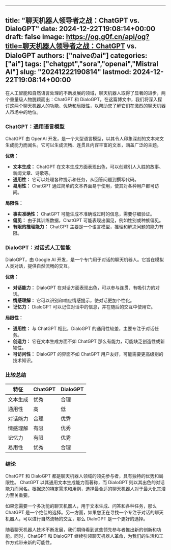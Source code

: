 
---
title: "聊天机器人领导者之战：ChatGPT vs. DialoGPT"
date: 2024-12-22T19:08:14+00:00
draft: false
image: https://og.g0f.cn/api/og?title=聊天机器人领导者之战：ChatGPT vs. DialoGPT
authors: ["naiveのai"]
categories: ["ai"]
tags: ["chatgpt","sora","openai","Mistral AI"]
slug: "20241222190814"
lastmod: 2024-12-22T19:08:14+00:00
---
在人工智能和自然语言处理的不断发展的领域，聊天机器人取得了显著的进步，两个重量级人物脱颖而出：ChatGPT 和 DialoGPT。在这篇博文中，我们将深入探讨这两个聊天机器人的功能、优势和局限性，以帮助您了解它们在激烈的聊天机器人市场中的地位。

### ChatGPT：通用语言模型

ChatGPT 由 OpenAI 开发，是一个大型语言模型，以其令人印象深刻的文本来文生成能力而闻名。它可以生成流畅、连贯且内容丰富的文本，涵盖广泛的主题。

**优势：**

- **文本生成：** ChatGPT 在文本生成方面表现出色，可以创建引人入胜的故事、新闻文章、诗歌等。
- **通用性：** 它可以处理各种提示和任务，从回答问题到撰写代码。
- **易用性：** ChatGPT 通过简单的文本界面易于使用，使其对各种用户都可访问。

**局限性：**

- **事实准确性：** ChatGPT 可能生成不准确或过时的信息，需要仔细验证。
- **偏见：** 由于其训练数据，ChatGPT 可能表现出偏见，例如性别或种族偏见。
- **有限的推理能力：** ChatGPT 主要是一个语言模型，推理和解决问题的能力有限。

### DialoGPT：对话式人工智能

DialoGPT，由 Google AI 开发，是一个专门用于对话的聊天机器人。它旨在模拟人类对话，提供自然流畅的交互。

**优势：**

- **对话能力：** DialoGPT 在对话方面表现出色，可以参与连贯、有吸引力的对话。
- **情感理解：** 它可以识别和响应情感提示，使对话更加个性化。
- **记忆力：** DialoGPT 可以记住对话中的信息，并在随后的交互中使用它。

**局限性：**

- **通用性：** 与 ChatGPT 相比，DialoGPT 的通用性较差，主要专注于对话任务。
- **创造力：** 它在文本生成方面不如 ChatGPT 那么有能力，可能缺乏创造性或新颖性。
- **可访问性：** DialoGPT 的界面不如 ChatGPT 用户友好，可能需要更高级别的技术知识。

### 比较总结

| 特征 | ChatGPT | DialoGPT |
|---|---|---|
| 文本生成 | 优秀 | 合理 |
| 通用性 | 高 | 低 |
| 对话能力 | 合理 | 优秀 |
| 情感理解 | 有限 | 优秀 |
| 记忆力 | 有限 | 优秀 |
| 易用性 | 优秀 | 合理 |

### 结论

ChatGPT 和 DialoGPT 都是聊天机器人领域的领先参与者，具有独特的优势和局限性。 ChatGPT 以其通用文本生成能力而著称，而 DialoGPT 则以其出色的对话能力而闻名。根据您的特定需求和用例，选择最合适的聊天机器人对于最大化其潜力至关重要。

如果您需要一个多功能的聊天机器人，用于文本生成、问答和各种任务，那么 ChatGPT 是一个绝佳的选择。另一方面，如果您正在寻找一个专注于对话的聊天机器人，可以进行自然流畅的交互，那么 DialoGPT 是一个更好的选择。

随着聊天机器人技术不断发展，我们期待看到这些领先参与者推出新的创新和功能。同时，ChatGPT 和 DialoGPT 继续引领聊天机器人革命，为我们的生活和工作方式带来新的可能性。